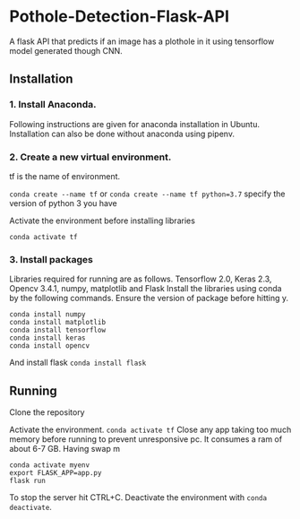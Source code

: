 # Pothole-Detection-Flask-API
A flask API that predicts if an image has a plothole in it using tensorflow model generated though CNN.

## Installation
### 1. Install Anaconda.
Following instructions are given for anaconda installation in Ubuntu.
Installation can also be done without anaconda using pipenv.

### 2. Create a new virtual environment.
tf is the name of environment.

`conda create --name tf` 
or `conda create --name tf python=3.7` specify the version of python 3 you have

Activate the environment before installing libraries

`conda activate tf`

### 3. Install packages
Libraries required for running are as follows.
Tensorflow 2.0,
Keras 2.3,
Opencv 3.4.1,
numpy,
matplotlib
and Flask
Install the libraries using conda by the following commands. Ensure the version of package before hitting y.
```
conda install numpy
conda install matplotlib
conda install tensorflow
conda install keras
conda install opencv
```
And install flask `conda install flask`

## Running
Clone the repository

Activate the environment.
`conda activate tf`
Close any app taking too much memory before running to prevent unresponsive pc. It consumes a ram of about 6-7 GB.
Having swap m
```
conda activate myenv
export FLASK_APP=app.py
flask run
```
To stop the server hit CTRL+C.
Deactivate the environment with `conda deactivate`.

